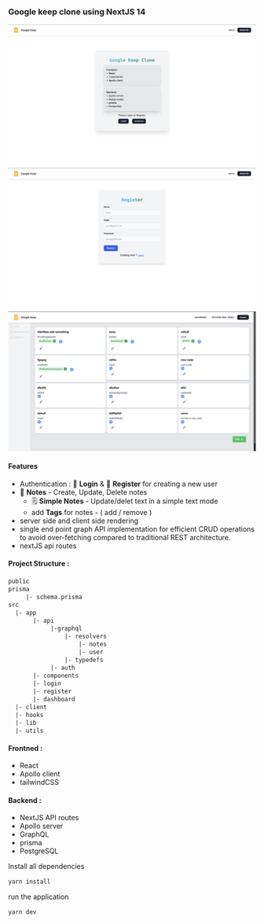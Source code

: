### Google keep clone using NextJS 14

![1st-pic](/screenshots/pic1.png)
![2nd-pic](/screenshots/pic2.png)
![3rd-pic](/screenshots/pic3.png)


#### Features
- Authentication : 🔐 **Login** & 🔏 **Register** for creating a new user
- 📝 **Notes** - Create, Update, Delete notes
  * 🗒 **Simple Notes** - Update/delet text in a simple text mode
  * add **Tags** for notes - ( add / remove )
- server side and client side rendering
- single end point graph API implementation for efficient CRUD operations to avoid over-fetching compared to traditional
  REST architecture.
- nextJS api routes

#### Project Structure :
``` 
public
prisma
     |- schema.prisma
src
  |- app 
       |- api
            |-graphql 
                |- resolvers
                    |- notes
                    |- user
                |- typedefs
            |- auth
       |- components
       |- login
       |- register
       |- dashboard
  |- client
  |- hooks
  |- lib 
  |- utils

```

#### Frontned :
- React
- Apollo client
- tailwindCSS

#### Backend :
- NextJS API routes
- Apollo server
- GraphQL
- prisma
- PostgreSQL

Install all dependencies
```bash
yarn install
```

run the application
```bash
yarn dev
```
